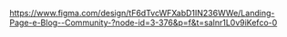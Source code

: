 https://www.figma.com/design/tF6dTvcWFXabD1IN236WWe/Landing-Page-e-Blog--Community-?node-id=3-376&p=f&t=salnr1L0v9iKefco-0